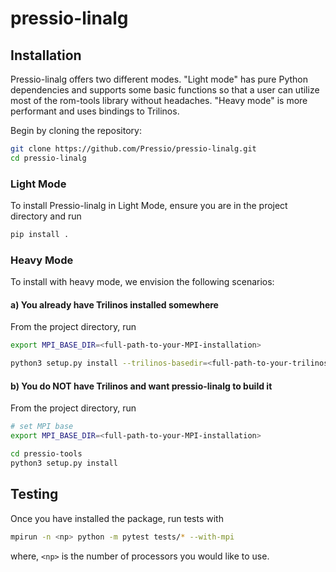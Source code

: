 # pressio-linalg

## Installation

Pressio-linalg offers two different modes. "Light mode" has pure Python dependencies and supports some basic functions so that a user can utilize most of the rom-tools library without headaches. "Heavy mode" is more performant and uses bindings to Trilinos.

Begin by cloning the repository:
```sh
git clone https://github.com/Pressio/pressio-linalg.git
cd pressio-linalg
```

### Light Mode

To install Pressio-linalg in Light Mode, ensure you are in the project directory and run
```sh
pip install .
```

### Heavy Mode

To install with heavy mode, we envision the following scenarios:

#### a) You already have Trilinos installed somewhere

From the project directory, run

```sh
export MPI_BASE_DIR=<full-path-to-your-MPI-installation>

python3 setup.py install --trilinos-basedir=<full-path-to-your-trilinos-installation>
```

#### b) You do NOT have Trilinos and want pressio-linalg to build it

From the project directory, run

```sh
# set MPI base
export MPI_BASE_DIR=<full-path-to-your-MPI-installation>

cd pressio-tools
python3 setup.py install
```

## Testing

Once you have installed the package, run tests with
```sh
mpirun -n <np> python -m pytest tests/* --with-mpi
```
where, `<np>` is the number of processors you would like to use.
